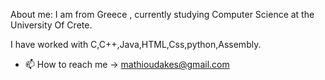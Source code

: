 About me:
I am from Greece , currently studying Computer Science at the University Of Crete.

I have worked with C,C++,Java,HTML,Css,python,Assembly.


- 📫 How to reach me -> mathioudakes@gmail.com

<!---
GiorgosMathioudakis/GiorgosMathioudakis is a ✨ special ✨ repository because its `README.md` (this file) appears on your GitHub profile.
You can click the Preview link to take a look at your changes.
--->
